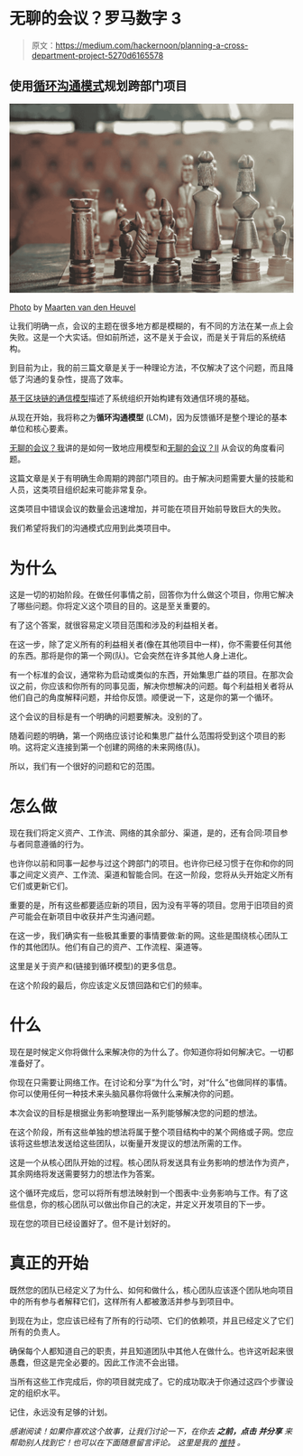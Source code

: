 # 无聊的会议？罗马数字 3

> 原文：<https://medium.com/hackernoon/planning-a-cross-department-project-5270d6165578>

## 使用[循环沟通模式](https://hackernoon.com/comm-model-blockchain-8a21c49b2d5d)规划跨部门项目

![](img/26aaa069f91de2d9fc960834628b31e0.png)

[Photo](https://unsplash.com/photos/_pc8aMbI9UQ) by [Maarten van den Heuvel](https://unsplash.com/@mvdheuvel)

让我们明确一点，会议的主题在很多地方都是模糊的，有不同的方法在某一点上会失败。这是一个大实话。但如前所述，这不是关于会议，而是关于背后的系统结构。

到目前为止，我的前三篇文章是关于一种理论方法，不仅解决了这个问题，而且降低了沟通的复杂性，提高了效率。

[基于区块链的通信模型](https://hackernoon.com/comm-model-blockchain-8a21c49b2d5d)描述了系统组织开始构建有效通信环境的基础。

从现在开始，我将称之为**循环沟通模型** (LCM)，因为反馈循环是整个理论的基本单位和核心要素。

[无聊的会议？我](https://hackernoon.com/boring-meetings-your-problem-is-something-else-ddac0aaf763a)讲的是如何一致地应用模型和[无聊的会议？II](https://hackernoon.com/boring-meetings-part-ii-a4c46a608df8) 从会议的角度看问题。

这篇文章是关于有明确生命周期的跨部门项目的。由于解决问题需要大量的技能和人员，这类项目组织起来可能非常复杂。

这类项目中错误会议的数量会迅速增加，并可能在项目开始前导致巨大的失败。

我们希望将我们的沟通模式应用到此类项目中。

# 为什么

这是一切的初始阶段。在做任何事情之前，回答你为什么做这个项目，你用它解决了哪些问题。你将定义这个项目的目的。这是至关重要的。

有了这个答案，就很容易定义项目范围和涉及的利益相关者。

在这一步，除了定义所有的利益相关者(像在其他项目中一样)，你不需要任何其他的东西。那将是你的第一个网(队)。它会突然在许多其他人身上进化。

有一个标准的会议，通常称为启动或类似的东西，开始集思广益的项目。在那次会议之前，你应该和你所有的同事见面，解决你想解决的问题。每个利益相关者将从他们自己的角度解释问题，并给你反馈。顺便说一下，这是你的第一个循环。

这个会议的目标是有一个明确的问题要解决。没别的了。

随着问题的明确，第一个网络应该讨论和集思广益什么范围将受到这个项目的影响。这将定义连接到第一个创建的网络的未来网络(队)。

所以，我们有一个很好的问题和它的范围。

# 怎么做

现在我们将定义资产、工作流、网络的其余部分、渠道，是的，还有合同:项目参与者同意遵循的行为。

也许你以前和同事一起参与过这个跨部门的项目。也许你已经习惯于在你和你的同事之间定义资产、工作流、渠道和智能合同。在这一阶段，您将从头开始定义所有它们或更新它们。

重要的是，所有这些都要适应新的项目，因为没有平等的项目。您用于旧项目的资产可能会在新项目中收获并产生沟通问题。

在这一步，我们确实有一些极其重要的事情要做:新的网。这些是围绕核心团队工作的其他团队。他们有自己的资产、工作流程、渠道等。

这里是关于资产和(链接到循环模型)的更多信息。

在这个阶段的最后，你应该定义反馈回路和它们的频率。

# 什么

现在是时候定义你将做什么来解决你的为什么了。你知道你将如何解决它。一切都准备好了。

你现在只需要让网络工作。在讨论和分享“为什么”时，对“什么”也做同样的事情。你可以使用任何一种技术来头脑风暴你将做什么来解决你的问题。

本次会议的目标是根据业务影响整理出一系列能够解决您的问题的想法。

在这个阶段，所有这些单独的想法将属于整个项目结构中的某个网络或子网。您应该将这些想法发送给这些团队，以衡量开发提议的想法所需的工作。

这是一个从核心团队开始的过程。核心团队将发送具有业务影响的想法作为资产，其余网络将发送需要努力的想法作为答案。

这个循环完成后，您可以将所有想法映射到一个图表中:业务影响与工作。有了这些信息，你的核心团队可以做出你自己的决定，并定义开发项目的下一步。

现在您的项目已经设置好了。但不是计划好的。

# 真正的开始

既然您的团队已经定义了为什么、如何和做什么，核心团队应该逐个团队地向项目中的所有参与者解释它们，这样所有人都被激活并参与到项目中。

到现在为止，您应该已经有了所有的行动项、它们的依赖项，并且已经定义了它们所有的负责人。

确保每个人都知道自己的职责，并且知道团队中其他人在做什么。也许这听起来很愚蠢，但这是完全必要的。因此工作流不会出错。

当所有这些工作完成后，你的项目就完成了。它的成功取决于你通过这四个步骤设定的组织水平。

记住，永远没有足够的计划。

*感谢阅读！如果你喜欢这个故事，让我们讨论一下，在你去* ***之前，点击*** ***并分享*** *来帮助别人找到它！也可以在下面随意留言评论。
这里是我的* [*推特*](https://twitter.com/NoCountry4Old) *。*